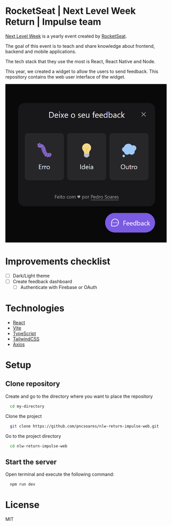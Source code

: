 # RocketSeat | Next Level Week Return | Impulse team

[Next Level Week](https://nextlevelweek.com) is a yearly event created by [RocketSeat](https://www.rocketseat.com.br/sobre).

The goal of this event is to teach and share knowledge about frontend, backend and mobile applications.

The tech stack that they use the most is React, React Native and Node.

This year, we created a widget to allow the users to send feedback.
This repository contains the web user interface of the widget.

![widget](./assets/images/widget.png)

# Improvements checklist

- [ ] Dark/Light theme
- [ ] Create feedback dashboard
    - [ ] Authenticate with Firebase or OAuth

# Technologies

- [React](https://www.typescriptlang.org/docs/)
- [Vite](https://vitejs.dev/guide/)
- [TypeScript](https://www.typescriptlang.org/docs/)
- [TailwindCSS](https://tailwindcss.com/docs/installation)
- [Axios](https://axios-http.com/docs/intro)

# Setup

## Clone repository

Create and go to the directory where you want to place the repository

```bash
  cd my-directory
```

Clone the project

```bash
  git clone https://github.com/pncsoares/nlw-return-impulse-web.git
```

Go to the project directory

```bash
  cd nlw-return-impulse-web
```

## Start the server

Open terminal and execute the following command:

```bash
  npm run dev
```

# License

MIT